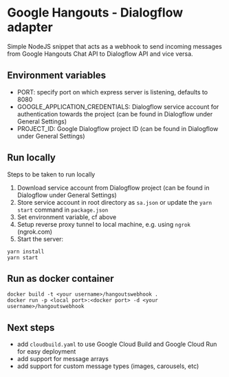 # Google Hangouts - Dialogflow adapter

Simple NodeJS snippet that acts as a webhook to send incoming messages from Google Hangouts Chat API to Dialogflow API and vice versa.

## Environment variables

* PORT: specify port on which express server is listening, defaults to 8080
* GOOGLE_APPLICATION_CREDENTIALS: Dialogflow service account for authentication towards the project (can be found in Dialogflow under General Settings)
* PROJECT_ID: Google Dialogflow project ID (can be found in Dialogflow under General Settings)

## Run locally

Steps to be taken to run locally

1. Download service account from Dialogflow project (can be found in Dialogflow under General Settings)
2. Store service account in root directory as `sa.json` or update the `yarn start` command in `package.json`
3. Set environment variable, cf above
4. Setup reverse proxy tunnel to local machine, e.g. using `ngrok` (ngrok.com)
5. Start the server:

```
yarn install
yarn start
```

## Run as docker container

```
docker build -t <your username>/hangoutswebhook .
docker run -p <local port>:<docker port> -d <your username>/hangoutswebhook
```

## Next steps

* add `cloudbuild.yaml` to use Google Cloud Build and Google Cloud Run for easy deployment
* add support for message arrays
* add support for custom message types (images, carousels, etc)